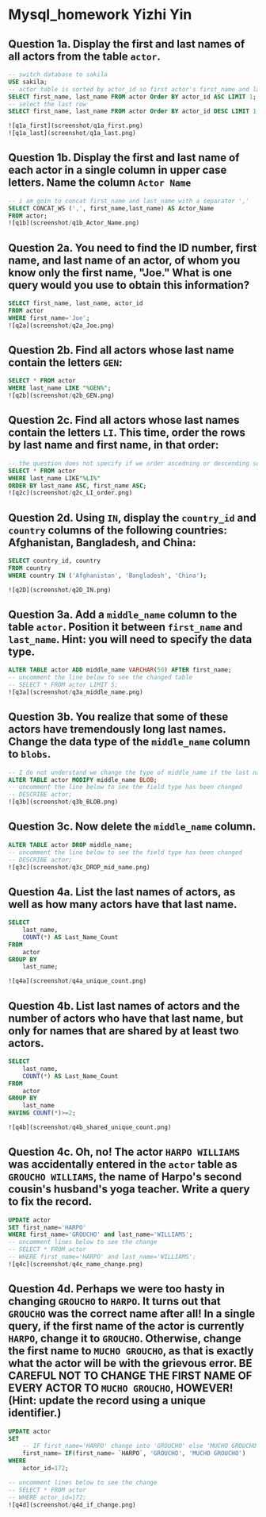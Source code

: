 # Mysql_homework Yizhi Yin

## Question 1a. Display the first and last names of all actors from the table `actor`. 
```sql
-- switch database to sakila
USE sakila;
-- actor table is sorted by actor_id so first actor's first_name and last_name 
SELECT first_name, last_name FROM actor Order BY actor_id ASC LIMIT 1;
-- select the last row 
SELECT first_name, last_name FROM actor Order BY actor_id DESC LIMIT 1;

![q1a_first](screenshot/q1a_first.png)
![q1a_last](screenshot/q1a_last.png)
```

## Question 1b. Display the first and last name of each actor in a single column in upper case letters. Name the column `Actor Name`
```sql
-- i am goin to concat first_name and last_name with a separator ','
SELECT CONCAT_WS (',', first_name,last_name) AS Actor_Name
FROM actor;
![q1b](screenshot/q1b_Actor_Name.png)
```

## Question 2a. You need to find the ID number, first name, and last name of an actor, of whom you know only the first name, "Joe." What is one query would you use to obtain this information?
```sql
SELECT first_name, last_name, actor_id 
FROM actor
WHERE first_name='Joe';
![q2a](screenshot/q2a_Joe.png)
```

## Question 2b. Find all actors whose last name contain the letters `GEN`:
```sql
SELECT * FROM actor
WHERE last_name LIKE "%GEN%";
![q2b](screenshot/q2b_GEN.png)
```

## Question 2c. Find all actors whose last names contain the letters `LI`. This time, order the rows by last name and first name, in that order:
```sql
-- the question does not specify if we order ascedning or descending so I go with ASC
SELECT * FROM actor
WHERE last_name LIKE"%LI%"
ORDER BY last_name ASC, first_name ASC;
![q2c](screenshot/q2c_LI_order.png)
```

## Question 2d. Using `IN`, display the `country_id` and `country` columns of the following countries: Afghanistan, Bangladesh, and China:
```sql
SELECT country_id, country
FROM country
WHERE country IN ('Afghanistan', 'Bangladesh', 'China');

![q2D](screenshot/q2D_IN.png)
```
## Question 3a. Add a `middle_name` column to the table `actor`. Position it between `first_name` and `last_name`. Hint: you will need to specify the data type.
```sql
ALTER TABLE actor ADD middle_name VARCHAR(50) AFTER first_name;
-- uncomment the line below to see the changed table
-- SELECT * FROM actor LIMIT 5;
![q3a](screenshot/q3a_middle_name.png)
```

## Question 3b. You realize that some of these actors have tremendously long last names. Change the data type of the `middle_name` column to `blobs`.
```sql
-- I do not understand we change the type of middle_name if the last name is too long, but whatever
ALTER TABLE actor MODIFY middle_name BLOB;
-- uncomment the line below to see the field type has been changed
-- DESCRIBE actor;
![q3b](screenshot/q3b_BLOB.png)
```

## Question 3c. Now delete the `middle_name` column.
```sql
ALTER TABLE actor DROP middle_name;
-- uncomment the line below to see the field type has been changed
-- DESCRIBE actor;
![q3c](screenshot/q3c_DROP_mid_name.png)
```

## Question 4a. List the last names of actors, as well as how many actors have that last name.
```sql
SELECT 
    last_name, 
    COUNT(*) AS Last_Name_Count
FROM 
	actor
GROUP BY
	last_name;

![q4a](screenshot/q4a_unique_count.png)
```
## Question 4b. List last names of actors and the number of actors who have that last name, but only for names that are shared by at least two actors.
```sql
SELECT 
    last_name, 
    COUNT(*) AS Last_Name_Count
FROM 
	actor
GROUP BY
	last_name
HAVING COUNT(*)>=2;

![q4b](screenshot/q4b_shared_unique_count.png)
```

## Question 4c. Oh, no! The actor `HARPO WILLIAMS` was accidentally entered in the `actor` table as `GROUCHO WILLIAMS`, the name of Harpo's second cousin's husband's yoga teacher. Write a query to fix the record.
```sql
UPDATE actor
SET first_name='HARPO'
WHERE first_name='GROUCHO' and last_name='WILLIAMS';
-- uncomment lines below to see the change
-- SELECT * FROM actor
-- WHERE first_name='HARPO' and last_name='WILLIAMS';
![q4c](screenshot/q4c_name_change.png)
```

## Question 4d. Perhaps we were too hasty in changing `GROUCHO` to `HARPO`. It turns out that `GROUCHO` was the correct name after all! In a single query, if the first name of the actor is currently `HARPO`, change it to `GROUCHO`. Otherwise, change the first name to `MUCHO GROUCHO`, as that is exactly what the actor will be with the grievous error. BE CAREFUL NOT TO CHANGE THE FIRST NAME OF EVERY ACTOR TO `MUCHO GROUCHO`, HOWEVER! (Hint: update the record using a unique identifier.)
```sql
UPDATE actor
SET 
    -- IF first_name='HARPO' change into 'GROUCHO' else 'MUCHO GROUCHO'
	first_name= IF(first_name= `HARPO`, 'GROUCHO', 'MUCHO GROUCHO')
WHERE 
	actor_id=172;

-- uncomment lines below to see the change   
-- SELECT * FROM actor
-- WHERE actor_id=172;
![q4d](screenshot/q4d_if_change.png)
```

